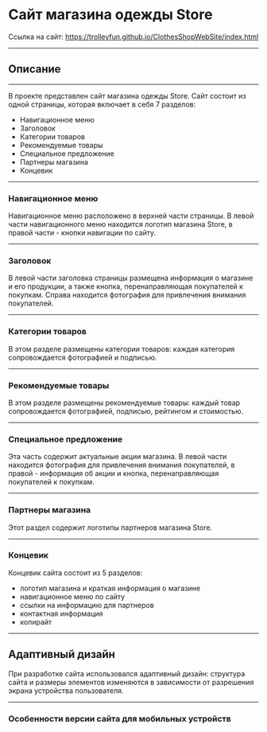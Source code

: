 # Сайт магазина одежды Store
Ссылка на сайт: https://trolleyfun.github.io/ClothesShopWebSite/index.html
____
## Описание
____
В проекте представлен сайт магазина одежды Store. Сайт состоит из одной страницы, которая включает в себя 7 разделов:
+ Навигационное меню
+ Заголовок
+ Категории товаров
+ Рекомендуемые товары
+ Специальное предложение
+ Партнеры магазина
+ Концевик
____
### Навигационное меню
Навигационное меню расположено в верхней части страницы. В левой части навигационного меню находится логотип магазина Store, в правой части - кнопки навигации по сайту.
____
### Заголовок
В левой части заголовка страницы размещена информация о магазине и его продукции, а также кнопка, перенаправляющая покупателей к покупкам. Справа находится фотография для привлечения внимания покупателей.
____
### Категории товаров
В этом разделе размещены категории товаров: каждая категория сопровождается фотографией и подписью.
____
### Рекомендуемые товары
В этом разделе размещены рекомендуемые товары: каждый товар сопровождается фотографией, подписью, рейтингом и стоимостью.
____
### Специальное предложение
Эта часть содержит актуальные акции магазина. В левой части находится фотография для привлечения внимания покупателей, в правой - информация об акции и кнопка, перенаправляющая покупателей к покупкам.
____
### Партнеры магазина
Этот раздел содержит логотипы партнеров магазина Store.
____
### Концевик
Концевик сайта состоит из 5 разделов:
+ логотип магазина и краткая информация о магазине
+ навигационное меню по сайту
+ ссылки на информацию для партнеров
+ контактная информация
+ копирайт
____
## Адаптивный дизайн
При разработке сайта использовался адаптивный дизайн: структура сайта и размеры элементов изменяются в зависимости от разрешения экрана устройства пользователя.
____
### Особенности версии сайта для мобильных устройств
